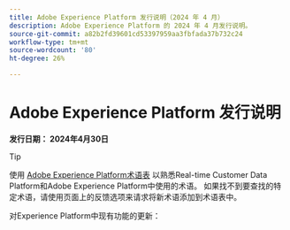 ```yaml
---
title: Adobe Experience Platform 发行说明（2024 年 4 月）
description: Adobe Experience Platform 的 2024 年 4 月发行说明。
source-git-commit: a82b2fd39601cd53397959aa3fbfada37b732c24
workflow-type: tm+mt
source-wordcount: '80'
ht-degree: 26%

---
```


# Adobe Experience Platform 发行说明

**发行日期： 2024年4月30日**

>[!TIP]
>
>使用 [Adobe Experience Platform术语表](/help/landing/glossary.md) 以熟悉Real-time Customer Data Platform和Adobe Experience Platform中使用的术语。 如果找不到要查找的特定术语，请使用页面上的反馈选项来请求将新术语添加到术语表中。

对Experience Platform中现有功能的更新：

